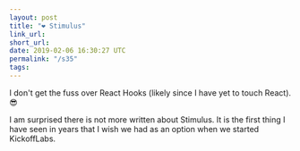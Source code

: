 ```yaml
---
layout: post
title: "❤️ Stimulus"
link_url:
short_url:
date: 2019-02-06 16:30:27 UTC
permalink: "/s35"
tags:
---
```





I don't get the fuss over React Hooks (likely since I have yet to touch React). 😎

I am surprised there is not more written about Stimulus. It is the first thing I have seen in years that I wish we had as an option when we started KickoffLabs.
